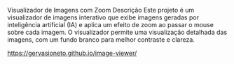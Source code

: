 Visualizador de Imagens com Zoom
Descrição
Este projeto é um visualizador de imagens interativo que exibe imagens geradas por inteligência artificial (IA) e aplica um efeito de zoom ao passar o mouse sobre cada imagem. O visualizador permite uma visualização detalhada das imagens, com um fundo branco para melhor contraste e clareza.

https://gervasioneto.github.io/image-viewer/
